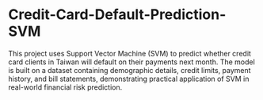 # Credit-Card-Default-Prediction-SVM
This project uses Support Vector Machine (SVM) to predict whether credit card clients in Taiwan will default on their payments next month. The model is built on a dataset containing demographic details, credit limits, payment history, and bill statements, demonstrating practical application of SVM in real-world financial risk prediction.

